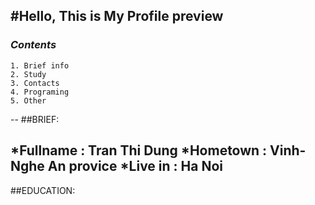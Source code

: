 #Hello, This is My Profile preview
---


### *Contents*

    1. Brief info
    2. Study
    3. Contacts
    4. Programing
    5. Other
--
##BRIEF:
<img scr="http://imgur.com/hamvivf">

*Fullname : Tran Thi Dung
*Hometown : Vinh-Nghe An provice
*Live in  : Ha Noi
--
##EDUCATION:







